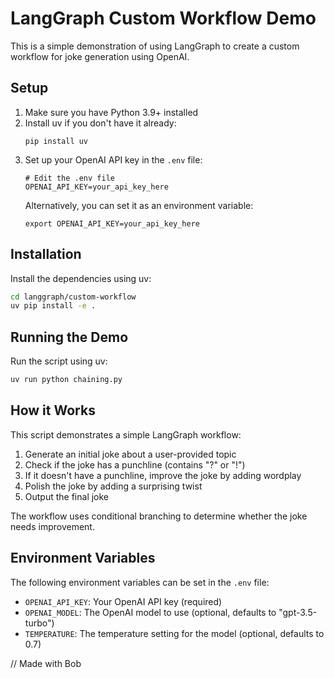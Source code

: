 # LangGraph Custom Workflow Demo

This is a simple demonstration of using LangGraph to create a custom workflow for joke generation using OpenAI.

## Setup

1. Make sure you have Python 3.9+ installed
2. Install uv if you don't have it already:
   ```
   pip install uv
   ```
3. Set up your OpenAI API key in the `.env` file:
   ```
   # Edit the .env file
   OPENAI_API_KEY=your_api_key_here
   ```
   Alternatively, you can set it as an environment variable:
   ```
   export OPENAI_API_KEY=your_api_key_here
   ```

## Installation

Install the dependencies using uv:

```bash
cd langgraph/custom-workflow
uv pip install -e .
```

## Running the Demo

Run the script using uv:

```bash
uv run python chaining.py
```

## How it Works

This script demonstrates a simple LangGraph workflow:

1. Generate an initial joke about a user-provided topic
2. Check if the joke has a punchline (contains "?" or "!")
3. If it doesn't have a punchline, improve the joke by adding wordplay
4. Polish the joke by adding a surprising twist
5. Output the final joke

The workflow uses conditional branching to determine whether the joke needs improvement.

## Environment Variables

The following environment variables can be set in the `.env` file:

- `OPENAI_API_KEY`: Your OpenAI API key (required)
- `OPENAI_MODEL`: The OpenAI model to use (optional, defaults to "gpt-3.5-turbo")
- `TEMPERATURE`: The temperature setting for the model (optional, defaults to 0.7)

// Made with Bob
